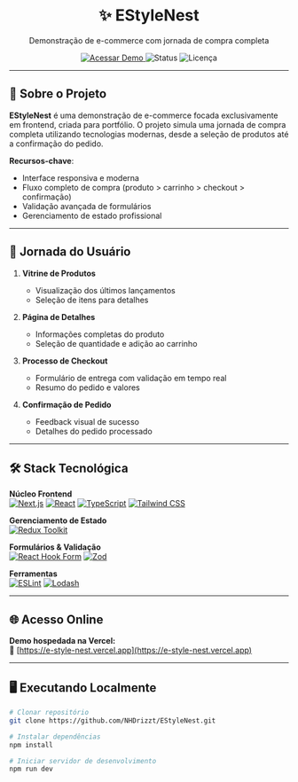 <p align="center">
  <h1 align="center">✨ EStyleNest</h1>
  <p align="center">Demonstração de e-commerce com jornada de compra completa</p>
  <p align="center">
    <a href="https://e-style-nest.vercel.app/" target="_blank">
      <img src="https://img.shields.io/badge/ACESSAR%20DEMO-000?style=for-the-badge&logo=vercel" alt="Acessar Demo">
    </a>
    <img src="https://img.shields.io/badge/status-live-brightgreen?style=for-the-badge" alt="Status">
    <img src="https://img.shields.io/badge/license-MIT-blue?style=for-the-badge" alt="Licença">
  </p>
</p>

---

## 🌟 Sobre o Projeto
**EStyleNest** é uma demonstração de e-commerce focada exclusivamente em frontend, criada para portfólio. O projeto simula uma jornada de compra completa utilizando tecnologias modernas, desde a seleção de produtos até a confirmação do pedido.

**Recursos-chave**:
- Interface responsiva e moderna
- Fluxo completo de compra (produto > carrinho > checkout > confirmação)
- Validação avançada de formulários
- Gerenciamento de estado profissional

---

## 🚀 Jornada do Usuário
1. **Vitrine de Produtos**
    - Visualização dos últimos lançamentos
    - Seleção de itens para detalhes

2. **Página de Detalhes**
    - Informações completas do produto
    - Seleção de quantidade e adição ao carrinho

3. **Processo de Checkout**
    - Formulário de entrega com validação em tempo real
    - Resumo do pedido e valores

4. **Confirmação de Pedido**
    - Feedback visual de sucesso
    - Detalhes do pedido processado

---

## 🛠️ Stack Tecnológica
**Núcleo Frontend**  
[![Next.js](https://img.shields.io/badge/Next.js-000?logo=next.js&logoColor=white)](https://nextjs.org/)
[![React](https://img.shields.io/badge/React-61DAFB?logo=react&logoColor=white)](https://reactjs.org/)
[![TypeScript](https://img.shields.io/badge/TypeScript-3178C6?logo=typescript&logoColor=white)](https://www.typescriptlang.org/)
[![Tailwind CSS](https://img.shields.io/badge/Tailwind_CSS-38B2AC?logo=tailwind-css&logoColor=white)](https://tailwindcss.com/)

**Gerenciamento de Estado**  
[![Redux Toolkit](https://img.shields.io/badge/Redux_Toolkit-764ABC?logo=redux&logoColor=white)](https://redux-toolkit.js.org/)

**Formulários & Validação**  
[![React Hook Form](https://img.shields.io/badge/React_Hook_Form-EC5990?logo=react-hook-form&logoColor=white)](https://react-hook-form.com/)
[![Zod](https://img.shields.io/badge/Zod-3E67B1?logo=zod&logoColor=white)](https://zod.dev/)

**Ferramentas**  
[![ESLint](https://img.shields.io/badge/ESLint-4B32C3?logo=eslint&logoColor=white)](https://eslint.org/)
[![Lodash](https://img.shields.io/badge/Lodash-3492FF?logo=lodash&logoColor=white)](https://lodash.com/)

---

## 🌐 Acesso Online
**Demo hospedada na Vercel:**  
🔗 [https://e-style-nest.vercel.app](https://e-style-nest.vercel.app)

---

## 🖥️ Executando Localmente
```bash
# Clonar repositório
git clone https://github.com/NHDrizzt/EStyleNest.git

# Instalar dependências
npm install

# Iniciar servidor de desenvolvimento
npm run dev
